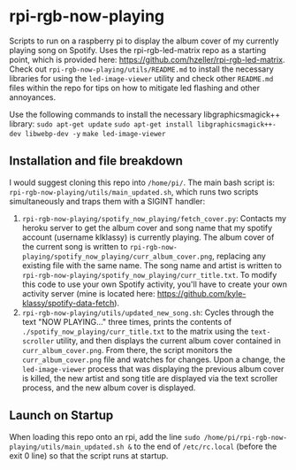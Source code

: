 # rpi-rgb-now-playing
Scripts to run on a raspberry pi to display the album cover of my currently playing song on Spotify. Uses the rpi-rgb-led-matrix repo as a starting point, which is provided here: https://github.com/hzeller/rpi-rgb-led-matrix. Check out `rpi-rgb-now-playing/utils/README.md` to install the necessary libraries for using the `led-image-viewer` utility and check other `README.md` files within the repo for tips on how to mitigate led flashing and other annoyances.

Use the following commands to install the necessary libgraphicsmagick++ library:
 ``sudo apt-get update``
``sudo apt-get install libgraphicsmagick++-dev libwebp-dev -y``
``make led-image-viewer``

## Installation and file breakdown
I would suggest cloning this repo into `/home/pi/`. The main bash script is: `rpi-rgb-now-playing/utils/main_updated.sh`, which runs two scripts simultaneously and traps them with a SIGINT handler:

1. `rpi-rgb-now-playing/spotify_now_playing/fetch_cover.py`: Contacts my heroku server to get the album cover and song name that my spotify account (username klklassy) is currently playing. The album cover of the current song is written to `rpi-rgb-now-playing/spotify_now_playing/curr_album_cover.png`, replacing any existing file with the same name. The song name and artist is written to `rpi-rgb-now-playing/spotify_now_playing/curr_title.txt`. To modify this code to use your own Spotify activity, you'll have to create your own activity server (mine is located here: https://github.com/kyle-klassy/spotify-data-fetch).
2. `rpi-rgb-now-playing/utils/updated_new_song.sh`: Cycles through the text "NOW PLAYING..." three times, prints the contents of `./spotify_now_playing/curr_title.txt` to the matrix using the `text-scroller` utility, and then displays the current album cover contained in `curr_album_cover.png`. From there, the script monitors the `curr_album_cover.png` file and watches for changes. Upon a change, the `led-image-viewer` process that was displaying the previous album cover is killed, the new artist and song title are displayed via the text scroller process, and the new album cover is displayed. 

## Launch on Startup
When loading this repo onto an rpi, add the line `sudo /home/pi/rpi-rgb-now-playing/utils/main_updated.sh &` to the end of `/etc/rc.local` (before the exit 0 line) so that the script runs at startup.
